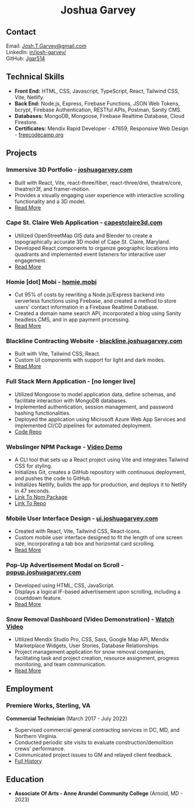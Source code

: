 <h1 align="center">Joshua Garvey</h1>

## Contact

Email: [Josh.T.Garvey@gmail.com](mailto:Josh.T.Garvey@gmail.com)  
LinkedIn: [in/josh-garvey/](https://www.linkedin.com/in/josh-garvey/)  
GitHub: [Jgar514](https://github.com/jgar514)

## Technical Skills

- **Front End:** HTML, CSS, Javascript, TypeScript, React, Tailwind CSS, Vite, Netlify.
- **Back End:** Node.js, Express, Firebase Functions, JSON Web Tokens, bcrypt, Firebase Authentication, RESTful APIs, Postman, Sanity CMS.
- **Databases:** MongoDB, Mongoose, Firebase Realtime Database, Cloud Firestore.
- **Certificates:** Mendix Rapid Developer - 47659, Responsive Web Design - [freecodecamp.org](https://www.freecodecamp.org/certification/fcc2b302e22-9501-496b-811b-b81638c8b757/responsive-web-design)

## Projects

### Immersive 3D Portfolio - [joshuagarvey.com](https://joshuagarvey.com/)

- Built with React, Vite, react-three/fiber, react-three/drei, theatre/core, theatre/r3f, and framer-motion.
- Provides a visually engaging user experience with interactive scrolling functionality and a 3D model.
- [Read More](https://github.com/Jgar514/JoshandEllie/blob/main/README.md)

### Cape St. Claire Web Application - [capestclaire3d.com](https://www.capestclaire3d.com/)

- Utilized OpenStreetMap GIS data and Blender to create a topographically accurate 3D model of Cape St. Claire, Maryland.
- Developed React components to organize geographic locations into quadrants and implemented event listeners for interactive user
engagement.
- [Read More](https://github.com/Jgar514/cscapp)

### Homie [dot] Mobi - [homie.mobi](https://https://homie.mobi/)

- Cut 95% of costs by rewriting a Node.js/Express backend into serverless functions using Firebase, and created a method to store users' contact information in a Firebase Realtime Database.
- Created a domain name search API, incorporated a blog using Sanity headless CMS, and in app payment processing.
- [Read More](https://github.com/HomieMobi/Homie.Mobi)

### Blackline Contracting Website - [blackline.joshuagarvey.com](https://blackline.joshuagarvey.com/)

- Built with Vite, Tailwind CSS, React.
- Custom UI components with support for light and dark modes.
- [Read More](https://github.com/Jgar514/blacklinecontracting.com/blob/beta/README.md)
  
### Full Stack Mern Application - [no longer live]

- Utilized Mongoose to model application data, define schemas, and facilitate interaction with MongoDB databases.
- Implemented authentication, session management, and password hashing functionalities.
- Deployed the application using Microsoft Azure Web App Services and implemented CI/CD pipelines for automated deployment.
- [Code Repo](https://github.com/Jgar514/mern-azure)

### Webslinger NPM Package - [Video Demo](https://youtu.be/Yp3bqXM4nm8?si=qVRPSB7VyL00McKD)

- A CLI tool that sets up a React project using Vite and integrates Tailwind CSS for styling.
- Initializes Git, creates a GitHub repository with continuous deployment, and pushes the code to GitHub.
- Initializes Netlify, builds the app for production, and deploys it to Netlify in 47 seconds.
- [Link To Npm Package](https://www.npmjs.com/package/webslinger)
- [Link To Repo](https://github.com/Jgar514/npm)

### Mobile User Interface Design - [ui.joshuagarvey.com](https://ui.joshuagarvey.com/)

- Created with React, Vite, Tailwind CSS, React-Icons.
- Custom mobile user interface designed to fit the length of one screen size, incorporating a tab box and horizontal card scrolling.
- [Read More](https://github.com/Jgar514/mobileUI_subdomain_netlify/blob/main/README.md)

### Pop-Up Advertisement Modal on Scroll - [popup.joshuagarvey.com](https://popup.joshuagarvey.com/)

- Developed using HTML, CSS, JavaScript.
- Displays a logical IF-based advertisement upon scrolling, including a countdown feature.
- [Read More](https://github.com/Jgar514/subdomain_popup/blob/main/README.md)

### Snow Removal Dashboard (Video Demonstration) - [Watch Video](https://www.youtube.com/watch?v=mOTKgQKJZSM)

- Utilized Mendix Studio Pro, CSS, Sass, Google Map API, Mendix Marketplace Widgets, User Stories, Database Relationships.
- Project management application for snow removal companies, facilitating task and project creation, resource assignment, progress monitoring, and team communication.
- [Read More](https://github.com/Jgar514/removeSnow/blob/main/README.md)

## Employment

### Premiere Works, Sterling, VA

**Commercial Technician** (March 2017 - July 2022)

- Supervised commercial general contracting services in DC, MD, and Northern Virginia.
- Conducted periodic site visits to evaluate construction/demolition crews' performance.
- Communicated project issues to GM and relayed client feedback.
- [Full History](https://github.com/Jgar514/workhistory/blob/main/README.md)

## Education

- **Associate Of Arts - Anne Arundel Community College** (Arnold, MD - 2023)
